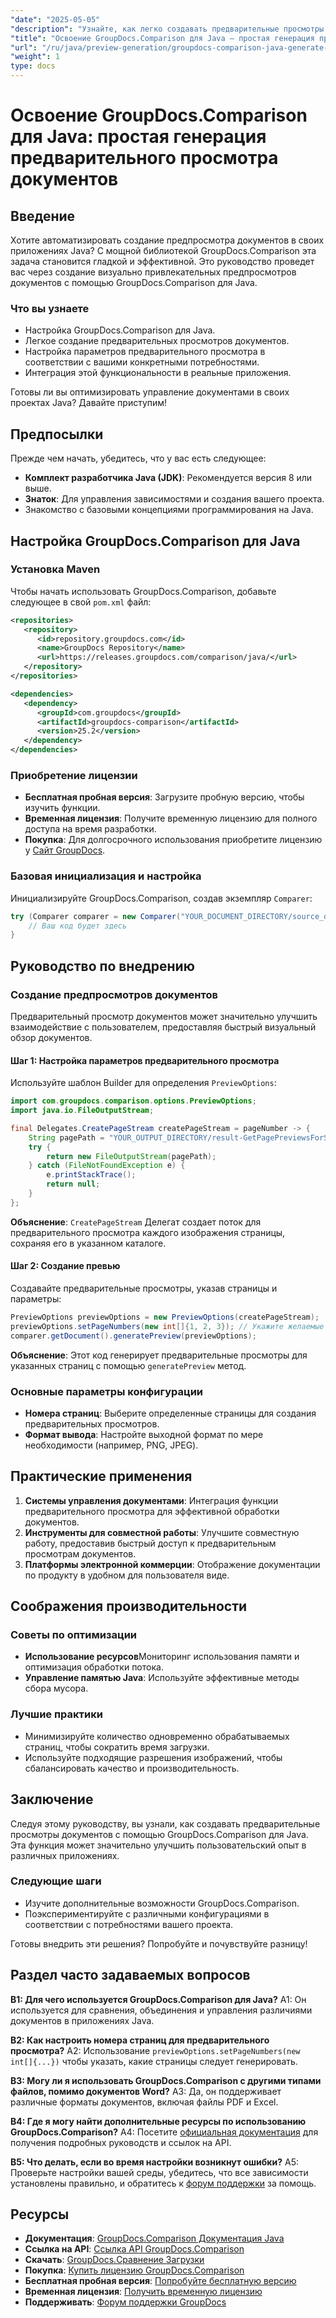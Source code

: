 ```yaml
---
"date": "2025-05-05"
"description": "Узнайте, как легко создавать предварительные просмотры документов с помощью GroupDocs.Comparison для Java. Улучшите пользовательский опыт вашего приложения."
"title": "Освоение GroupDocs.Comparison для Java – простая генерация предварительного просмотра документов"
"url": "/ru/java/preview-generation/groupdocs-comparison-java-generate-previews/"
"weight": 1
type: docs
---
```

# Освоение GroupDocs.Comparison для Java: простая генерация предварительного просмотра документов

## Введение

Хотите автоматизировать создание предпросмотра документов в своих приложениях Java? С мощной библиотекой GroupDocs.Comparison эта задача становится гладкой и эффективной. Это руководство проведет вас через создание визуально привлекательных предпросмотров документов с помощью GroupDocs.Comparison для Java.

### Что вы узнаете
- Настройка GroupDocs.Comparison для Java.
- Легкое создание предварительных просмотров документов.
- Настройка параметров предварительного просмотра в соответствии с вашими конкретными потребностями.
- Интеграция этой функциональности в реальные приложения.

Готовы ли вы оптимизировать управление документами в своих проектах Java? Давайте приступим!

## Предпосылки

Прежде чем начать, убедитесь, что у вас есть следующее:

- **Комплект разработчика Java (JDK)**: Рекомендуется версия 8 или выше.
- **Знаток**: Для управления зависимостями и создания вашего проекта.
- Знакомство с базовыми концепциями программирования на Java.

## Настройка GroupDocs.Comparison для Java

### Установка Maven

Чтобы начать использовать GroupDocs.Comparison, добавьте следующее в свой `pom.xml` файл:

```xml
<repositories>
   <repository>
      <id>repository.groupdocs.com</id>
      <name>GroupDocs Repository</name>
      <url>https://releases.groupdocs.com/comparison/java/</url>
   </repository>
</repositories>

<dependencies>
   <dependency>
      <groupId>com.groupdocs</groupId>
      <artifactId>groupdocs-comparison</artifactId>
      <version>25.2</version>
   </dependency>
</dependencies>
```

### Приобретение лицензии

- **Бесплатная пробная версия**: Загрузите пробную версию, чтобы изучить функции.
- **Временная лицензия**: Получите временную лицензию для полного доступа на время разработки.
- **Покупка**: Для долгосрочного использования приобретите лицензию у [Сайт GroupDocs](https://purchase.groupdocs.com/buy).

### Базовая инициализация и настройка

Инициализируйте GroupDocs.Comparison, создав экземпляр `Comparer`:

```java
try (Comparer comparer = new Comparer("YOUR_DOCUMENT_DIRECTORY/source_document.docx")) {
    // Ваш код будет здесь
}
```

## Руководство по внедрению

### Создание предпросмотров документов

Предварительный просмотр документов может значительно улучшить взаимодействие с пользователем, предоставляя быстрый визуальный обзор документов.

#### Шаг 1: Настройка параметров предварительного просмотра

Используйте шаблон Builder для определения `PreviewOptions`:

```java
import com.groupdocs.comparison.options.PreviewOptions;
import java.io.FileOutputStream;

final Delegates.CreatePageStream createPageStream = pageNumber -> {
    String pagePath = "YOUR_OUTPUT_DIRECTORY/result-GetPagePreviewsForSourceDocument_" + pageNumber + ".png";
    try {
        return new FileOutputStream(pagePath);
    } catch (FileNotFoundException e) {
        e.printStackTrace();
        return null;
    }
};
```

**Объяснение**: `CreatePageStream` Делегат создает поток для предварительного просмотра каждого изображения страницы, сохраняя его в указанном каталоге.

#### Шаг 2: Создание превью

Создавайте предварительные просмотры, указав страницы и параметры:

```java
PreviewOptions previewOptions = new PreviewOptions(createPageStream);
previewOptions.setPageNumbers(new int[]{1, 2, 3}); // Укажите желаемые страницы
comparer.getDocument().generatePreview(previewOptions);
```

**Объяснение**: Этот код генерирует предварительные просмотры для указанных страниц с помощью `generatePreview` метод.

### Основные параметры конфигурации

- **Номера страниц**: Выберите определенные страницы для создания предварительных просмотров.
- **Формат вывода**: Настройте выходной формат по мере необходимости (например, PNG, JPEG).

## Практические применения

1. **Системы управления документами**: Интеграция функции предварительного просмотра для эффективной обработки документов.
2. **Инструменты для совместной работы**: Улучшите совместную работу, предоставив быстрый доступ к предварительным просмотрам документов.
3. **Платформы электронной коммерции**: Отображение документации по продукту в удобном для пользователя виде.

## Соображения производительности

### Советы по оптимизации
- **Использование ресурсов**Мониторинг использования памяти и оптимизация обработки потока.
- **Управление памятью Java**: Используйте эффективные методы сбора мусора.

### Лучшие практики
- Минимизируйте количество одновременно обрабатываемых страниц, чтобы сократить время загрузки.
- Используйте подходящие разрешения изображений, чтобы сбалансировать качество и производительность.

## Заключение

Следуя этому руководству, вы узнали, как создавать предварительные просмотры документов с помощью GroupDocs.Comparison для Java. Эта функция может значительно улучшить пользовательский опыт в различных приложениях. 

### Следующие шаги
- Изучите дополнительные возможности GroupDocs.Comparison.
- Поэкспериментируйте с различными конфигурациями в соответствии с потребностями вашего проекта.

Готовы внедрить эти решения? Попробуйте и почувствуйте разницу!

## Раздел часто задаваемых вопросов

**В1: Для чего используется GroupDocs.Comparison для Java?**
A1: Он используется для сравнения, объединения и управления различиями документов в приложениях Java.

**В2: Как настроить номера страниц для предварительного просмотра?**
А2: Использование `previewOptions.setPageNumbers(new int[]{...})` чтобы указать, какие страницы следует генерировать.

**В3: Могу ли я использовать GroupDocs.Comparison с другими типами файлов, помимо документов Word?**
A3: Да, он поддерживает различные форматы документов, включая файлы PDF и Excel.

**В4: Где я могу найти дополнительные ресурсы по использованию GroupDocs.Comparison?**
A4: Посетите [официальная документация](https://docs.groupdocs.com/comparison/java/) для получения подробных руководств и ссылок на API.

**В5: Что делать, если во время настройки возникнут ошибки?**
A5: Проверьте настройки вашей среды, убедитесь, что все зависимости установлены правильно, и обратитесь к [форум поддержки](https://forum.groupdocs.com/c/comparison) за помощь.

## Ресурсы

- **Документация**: [GroupDocs.Comparison Документация Java](https://docs.groupdocs.com/comparison/java/)
- **Ссылка на API**: [Ссылка API GroupDocs.Comparison](https://reference.groupdocs.com/comparison/java/)
- **Скачать**: [GroupDocs.Сравнение Загрузки](https://releases.groupdocs.com/comparison/java/)
- **Покупка**: [Купить лицензию GroupDocs.Comparison](https://purchase.groupdocs.com/buy)
- **Бесплатная пробная версия**: [Попробуйте бесплатную версию](https://releases.groupdocs.com/comparison/java/)
- **Временная лицензия**: [Получить временную лицензию](https://purchase.groupdocs.com/temporary-license/)
- **Поддерживать**: [Форум поддержки GroupDocs](https://forum.groupdocs.com/c/comparison)